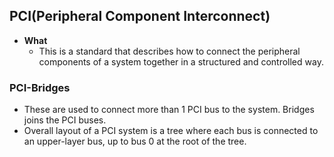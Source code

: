 ## PCI(Peripheral Component Interconnect)
- **What**
  - This is a standard that describes how to connect the peripheral components of a system together in a structured and controlled way.
  
### PCI-Bridges
- These are used to connect more than 1 PCI bus to the system. Bridges joins the PCI buses.
 - Overall layout of a PCI system is a tree where each bus is connected to an upper-layer bus, up to bus 0 at the root of the tree.
